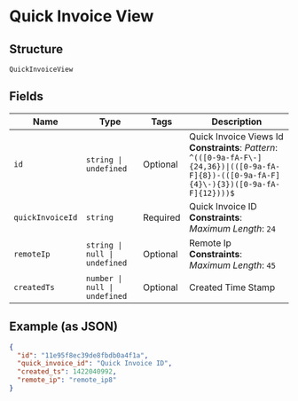 
# Quick Invoice View

## Structure

`QuickInvoiceView`

## Fields

| Name | Type | Tags | Description |
|  --- | --- | --- | --- |
| `id` | `string \| undefined` | Optional | Quick Invoice Views Id<br>**Constraints**: *Pattern*: `^(([0-9a-fA-F\-]{24,36})\|(([0-9a-fA-F]{8})-(([0-9a-fA-F]{4}\-){3})([0-9a-fA-F]{12})))$` |
| `quickInvoiceId` | `string` | Required | Quick Invoice ID<br>**Constraints**: *Maximum Length*: `24` |
| `remoteIp` | `string \| null \| undefined` | Optional | Remote Ip<br>**Constraints**: *Maximum Length*: `45` |
| `createdTs` | `number \| null \| undefined` | Optional | Created Time Stamp |

## Example (as JSON)

```json
{
  "id": "11e95f8ec39de8fbdb0a4f1a",
  "quick_invoice_id": "Quick Invoice ID",
  "created_ts": 1422040992,
  "remote_ip": "remote_ip8"
}
```

